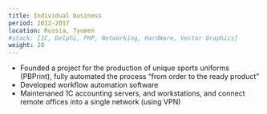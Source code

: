```yaml
---
title: Individual business
period: 2012-2017
location: Russia, Tyumen
#stack: [1C, Delphi, PHP, Networking, HardWare, Vector Graphics]
weight: 20
---
```


- Founded a project for the production of unique sports uniforms (PBPrint), fully automated the process “from order to the ready product”
- Developed workflow automation software
- Maintenaned 1C accounting servers, and workstations, and connect remote offices into a single network (using VPN)
